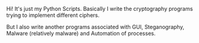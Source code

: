 Hi! It's just my Python Scripts. Basically I write the cryptography programs trying to implement different ciphers.

But I also write another programs associated with GUI, Steganography, Malware (relatively malware) and Automation of processes.
